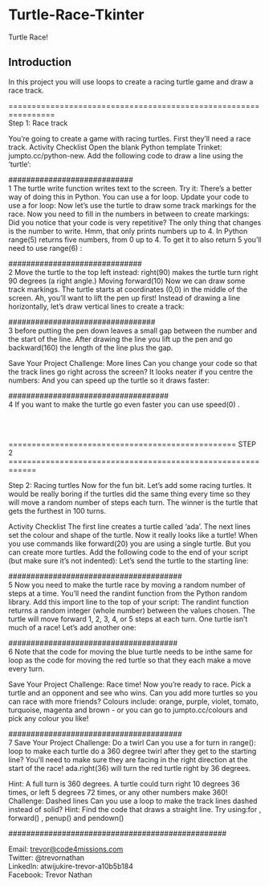 # Turtle-Race-Tkinter

Turtle Race!

Introduction
------------------------------------------------------------

In this project you will use loops to create a racing turtle game and draw a race
track.

================================================================</br>
Step 1: Race track

You’re going to create a game with racing turtles. First they’ll need a race track.
Activity Checklist
Open the blank Python template Trinket: jumpto.cc/python-new.
Add the following code to draw a line using the ‘turtle’:


############################</br>
1
The turtle write function writes text to the screen.
Try it:
There’s a better way of doing this in Python. You can use a for loop.
Update your code to use a for loop:
Now let’s use the turtle to draw some track markings for the race.
Now you need to fill in the numbers in between to create markings:
Did you notice that your code is very repetitive? The only thing that
changes is the number to write.
Hmm, that only prints numbers up to 4. In Python range(5) returns five
numbers, from 0 up to 4. To get it to also return 5 you’ll need to use
range(6) :


##############################</br>
2
Move the turtle to the top left instead:
right(90) makes the turtle turn right 90 degrees (a right angle.) Moving forward(10)
Now we can draw some track markings. The turtle starts at coordinates
(0,0) in the middle of the screen.
Ah, you’ll want to lift the pen up first!
Instead of drawing a line horizontally, let’s draw vertical lines to create a
track:


#################################</br>
3
before putting the pen down leaves a small gap between the number and the
start of the line. After drawing the line you lift up the pen and go backward(160) the
length of the line plus the gap.


Save Your Project
Challenge: More lines
Can you change your code so that the track lines go right
across the screen?
It looks neater if you centre the numbers:
And you can speed up the turtle so it draws faster:


####################################</br>
4
If you want to make the turtle go even faster you can use
speed(0) .


</br></br>

================================================= STEP 2 ============================================================
</br>

Step 2: Racing turtles
Now for the fun bit. Let’s add some racing turtles. It would be really boring if the
turtles did the same thing every time so they will move a random number of steps
each turn. The winner is the turtle that gets the furthest in 100 turns.

Activity Checklist
The first line creates a turtle called ‘ada’. The next lines set the colour and shape
of the turtle. Now it really looks like a turtle!
When you use commands like forward(20) you are using a single turtle.
But you can create more turtles. Add the following code to the end of
your script (but make sure it’s not indented):
Let’s send the turtle to the starting line:


#######################################</br>
5
Now you need to make the turtle race by moving a random number of
steps at a time. You’ll need the randint function from the Python random
library. Add this import line to the top of your script:
The randint function returns a random integer (whole number) between
the values chosen. The turtle will move forward 1, 2, 3, 4, or 5 steps at
each turn.
One turtle isn’t much of a race! Let’s add another one:


######################################</br>
6
Note that the code for moving the blue turtle needs to be inthe same for loop as
the code for moving the red turtle so that they each make a move every turn.

Save Your Project
Challenge: Race time!
Now you’re ready to race. Pick a turtle and an opponent and
see who wins.
Can you add more turtles so you can race with more friends?
Colours include: orange, purple, violet, tomato, turquoise,
magenta and brown - or you can go to jumpto.cc/colours and
pick any colour you like!


#######################################</br>
7
Save Your Project
Challenge: Do a twirl
Can you use a for turn in range(): loop to make each turtle do a
360 degree twirl after they get to the starting line? You’ll need
to make sure they are facing in the right direction at the start
of the race!
ada.right(36) will turn the red turtle right by 36 degrees.

Hint: A full turn is 360 degrees. A turtle could turn right 10
degrees 36 times, or left 5 degrees 72 times, or any other
numbers make 360!
Challenge: Dashed lines
Can you use a loop to make the track lines dashed instead of
solid?
Hint: Find the code that draws a straight line. Try using:for ,
forward() , penup() and pendown()

#################################################</br>

Email: trevor@code4missions.com </br>
Twitter: @trevornathan </br>
LinkedIn: atwijukire-trevor-a10b5b184 </br>
Facebook: Trevor Nathan </br>
